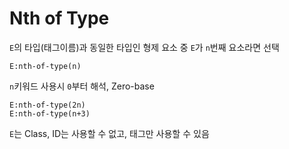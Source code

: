 # Nth of Type

`E`의 타입(태그이름)과 동일한 타입인 형제 요소 중 `E`가 `n`번째 요소라면 선택

```
E:nth-of-type(n)
```

`n`키워드 사용시 `0`부터 해석, Zero-base

```
E:nth-of-type(2n)
E:nth-of-type(n+3)
```

`E`는 Class, ID는 사용할 수 없고, 태그만 사용할 수 있음

